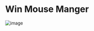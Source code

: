 # Win Mouse Manger

![image](https://user-images.githubusercontent.com/2369982/175138691-206e4e5d-0e82-4ec4-a22a-41162b6f95ad.png)
